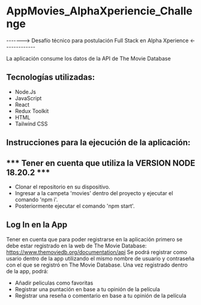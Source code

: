 # AppMovies_AlphaXperiencie_Challenge

-------> Desafío técnico para postulación Full Stack en Alpha Xperience <-------------

La aplicación consume los datos de la API de The Movie Database


## Tecnologías utilizadas:
- Node.Js
- JavaScript
- React
- Redux Toolkit
- HTML
- Tailwind CSS


## Instrucciones para la ejecución de la aplicación:

## *** Tener en cuenta que utiliza la VERSION NODE 18.20.2 ***

- Clonar el repositorio en su dispositivo.
- Ingresar a la campeta 'movies' dentro del proyecto y ejecutar el comando 'npm i'.
- Posteriormente ejecutar el comando 'npm start'.

## Log In en la App
Tener en cuenta que para poder registrarse en la aplicación primero se debe estar registrado en la web de The Movie Database: https://www.themoviedb.org/documentation/api
Se podrá registrar como usario dentro de la app utilizando el mismo nombre de usuario y contraseña con el que se registró en The Movie Database.
Una vez registrado dentro de la app, podrá:
- Añadir peliculas como favoritas
- Registrar una puntación en base a tu opinión de la película 
- Registrar una reseña o comentario en base a tu opinión de la película
